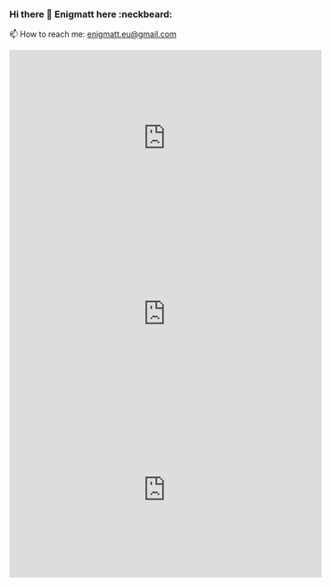 ### Hi there 👋 Enigmatt here :neckbeard:
📫 How to reach me:
  enigmatt.eu@gmail.com
  
<iframe width="560" height="315" src="https://www.youtube.com/embed/Gp4_24txJnY" frameborder="0" allow="accelerometer; autoplay; encrypted-media; gyroscope; picture-in-picture" allowfullscreen></iframe>

<iframe width="560" height="315" src="https://www.youtube.com/embed/LI0XbyhCDmg" frameborder="0" allow="accelerometer; autoplay; encrypted-media; gyroscope; picture-in-picture" allowfullscreen></iframe>

<iframe width="560" height="315" src="https://www.youtube.com/embed/O1gkHioRp34" frameborder="0" allow="accelerometer; autoplay; encrypted-media; gyroscope; picture-in-picture" allowfullscreen></iframe>

<!--
**enigmatt-pl/enigmatt-pl** is a ✨ _special_ ✨ repository because its `README.md` (this file) appears on your GitHub profile.

Here are some ideas to get you started:

- 🔭 I’m currently working on ...
- 🌱 I’m currently learning ...
- 👯 I’m looking to collaborate on ...
- 🤔 I’m looking for help with ...
- 💬 Ask me about ...
- 📫 How to reach me: ...
- 😄 Pronouns: ...
- ⚡ Fun fact: ...
-->
